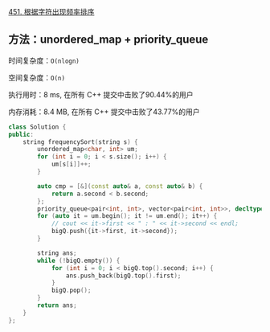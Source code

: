 [451. 根据字符出现频率排序](https://leetcode-cn.com/problems/sort-characters-by-frequency/)

## 方法：unordered_map + priority_queue

时间复杂度：`O(nlogn)`

空间复杂度：`O(n)`

执行用时：8 ms, 在所有 C++ 提交中击败了90.44%的用户

内存消耗：8.4 MB, 在所有 C++ 提交中击败了43.77%的用户

```c++
class Solution {
public:
    string frequencySort(string s) {
        unordered_map<char, int> um;
        for (int i = 0; i < s.size(); i++) {
            um[s[i]]++;
        }

        auto cmp = [&](const auto& a, const auto& b) {
            return a.second < b.second;
        };
        priority_queue<pair<int, int>, vector<pair<int, int>>, decltype(cmp)> bigQ(cmp);
        for (auto it = um.begin(); it != um.end(); it++) {
            // cout << it->first << " : " << it->second << endl;
            bigQ.push({it->first, it->second});
        }

        string ans;
        while (!bigQ.empty()) {
            for (int i = 0; i < bigQ.top().second; i++) {
                ans.push_back(bigQ.top().first);
            }
            bigQ.pop();
        }
        return ans;
    }
};

```